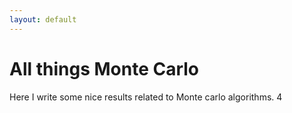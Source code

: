 ```yaml
---
layout: default
---
```


# All things Monte Carlo

Here I write some nice results related to Monte carlo algorithms. 4
